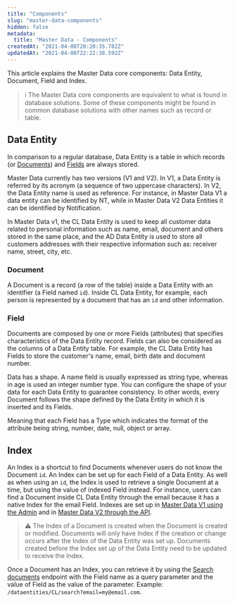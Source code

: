 ```yaml
---
title: "Components"
slug: "master-data-components"
hidden: false
metadata: 
  title: "Master Data - Components"
createdAt: "2021-04-08T20:20:35.782Z"
updatedAt: "2021-04-08T22:22:38.592Z"
---
```

This article explains the Master Data core components: Data Entity, Document, Field and Index. 

>ℹ️ The Master Data core components are equivalent to what is found in database solutions. Some of these components might be found in common database solutions with other names such as record or table.

## Data Entity

In comparison to a regular database, Data Entity is a table in which records (or [Documents](#document)) and [Fields](#field) are always stored.

Master Data currently has two versions (V1 and V2). In V1, a Data Entity is referred by its acronym (a sequence of two uppercase characters). In V2, the Data Entity name is used as reference. For instance, in Master Data V1 a data entity can be identified by NT, while in Master Data V2 Data Entities it can be identified by Notification.

In Master Data v1, the CL Data Entity is used to keep all customer data related to personal information such as name, email, document and others stored in the same place, and the AD Data Entity is used to store all customers addresses with their respective information such as: receiver name, street, city, etc.

### Document

A Document is a record (a row of the table) inside a Data Entity with an identifier (a Field named `id`). Inside CL Data Entity, for example, each person is represented by a document that has an `id` and other information.

### Field

Documents are composed by one or more Fields (attributes) that specifies characteristics of the Data Entity record. Fields can also be considered as the columns of a Data Entity table. For example, the CL Data Entity has Fields to store the customer's name, email, birth date and document number. 

Data has a shape. A name field is usually expressed as string type, whereas in age is used an integer number type. You can configure the shape of your data for each Data Entity to guarantee consistency. In other words, every Document follows the shape defined by the Data Entity in which it is inserted and its Fields.

Meaning that each Field has a Type which indicates the format of the attribute being string, number, date, null, object or array.

## Index

An Index is a shortcut to find Documents whenever users do not know the Document `id`. An Index can be set up for each Field of a Data Entity. As well as when using an `id`, the Index is used to retrieve a single Document at a time, but using the value of indexed Field instead. For instance, users can find a Document inside CL Data Entity through the email because it has a native Index for the email Field. Indexes are set up in [Master Data V1 using the Admin](https://help.vtex.com/en/tutorial/setting-up-an-index-on-master-data--tutorials_785) and in [Master Data V2 through the API](ref:indices).

>⚠️ The Index of a Document is created when the Document is created or modified. Documents will only have Index if the creation or change occurs after the Index of the Data Entity was set up. Documents created before the Index set up of the Data Entity need to be updated to receive the Index.

Once a Document has an Index, you can retrieve it by using the [Search documents](https://developers.vtex.com/docs/api-reference/masterdata-api#get-/api/dataentities/-acronym-/search?endpoint=get-/api/dataentities/-acronym-/search) endpoint with the Field name as a query parameter and the value of Field as the value of the parameter. Example: `/dataentities/CL/search?email=my@email.com`.
